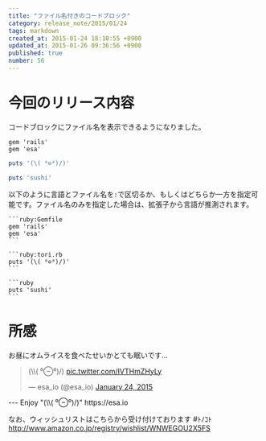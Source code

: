 ```yaml
---
title: "ファイル名付きのコードブロック"
category: release_note/2015/01/24
tags: markdown
created_at: 2015-01-24 18:10:55 +0900
updated_at: 2015-01-26 09:36:56 +0900
published: true
number: 56
---
```


# 今回のリリース内容

コードブロックにファイル名を表示できるようになりました。

```ruby:Gemfile
gem 'rails'
gem 'esa'
```

```ruby:tori.rb
puts '(\( ⁰⊖⁰)/)'
```

```ruby
puts 'sushi'
```

以下のように言語とファイル名を`:`で区切るか、もしくはどちらか一方を指定可能です。ファイル名のみを指定した場合は、拡張子から言語が推測されます。

    ```ruby:Gemfile
    gem 'rails'
    gem 'esa'
    ```
    
    ```ruby:tori.rb
    puts '(\( ⁰⊖⁰)/)'
    ```
    
    ```ruby
    puts 'sushi'
    ```

# 所感

お昼にオムライスを食べたせいかとても眠いです...

<blockquote class="twitter-tweet" lang="en"><p>(\\( ⁰⊖⁰)/) <a href="http://t.co/IVTHmZHyLy">pic.twitter.com/IVTHmZHyLy</a></p>&mdash; esa_io (@esa_io) <a href="https://twitter.com/esa_io/status/558852760494292992">January 24, 2015</a></blockquote>
<script async src="//platform.twitter.com/widgets.js" charset="utf-8"></script>
---
Enjoy "(\\( ⁰⊖⁰)/)"
https://esa.io

なお、ウィッシュリストはこちらから受け付けております #ﾄﾉｺﾄ
http://www.amazon.co.jp/registry/wishlist/WNWEGOU2X5FS
